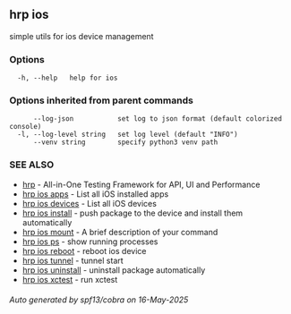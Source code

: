 ## hrp ios

simple utils for ios device management

### Options

```
  -h, --help   help for ios
```

### Options inherited from parent commands

```
      --log-json           set log to json format (default colorized console)
  -l, --log-level string   set log level (default "INFO")
      --venv string        specify python3 venv path
```

### SEE ALSO

* [hrp](hrp.md)	 - All-in-One Testing Framework for API, UI and Performance
* [hrp ios apps](hrp_ios_apps.md)	 - List all iOS installed apps
* [hrp ios devices](hrp_ios_devices.md)	 - List all iOS devices
* [hrp ios install](hrp_ios_install.md)	 - push package to the device and install them automatically
* [hrp ios mount](hrp_ios_mount.md)	 - A brief description of your command
* [hrp ios ps](hrp_ios_ps.md)	 - show running processes
* [hrp ios reboot](hrp_ios_reboot.md)	 - reboot ios device
* [hrp ios tunnel](hrp_ios_tunnel.md)	 - tunnel start
* [hrp ios uninstall](hrp_ios_uninstall.md)	 - uninstall package automatically
* [hrp ios xctest](hrp_ios_xctest.md)	 - run xctest

###### Auto generated by spf13/cobra on 16-May-2025
